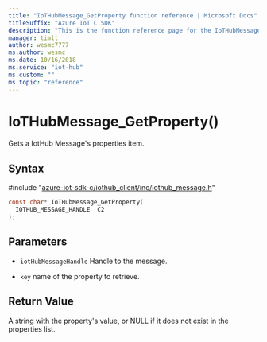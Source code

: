 ```yaml
---                             
title: "IoTHubMessage_GetProperty function reference | Microsoft Docs" 
titleSuffix: "Azure IoT C SDK"            
description: "This is the function reference page for the IoTHubMessage_GetProperty() function in the Azure IoT C SDK. This SDK is used with Azure IoT Hub and Azure IoT Hub Device Provisioning Service"            
manager: timlt                 
author: wesmc7777              
ms.author: wesmc               
ms.date: 10/16/2018                    
ms.service: "iot-hub"             
ms.custom: ""                
ms.topic: "reference"        
---                            
```


# IoTHubMessage_GetProperty()

Gets a IotHub Message's properties item.

## Syntax

\#include "[azure-iot-sdk-c/iothub_client/inc/iothub_message.h](../iothub-message-h.md)"  
```C
const char* IoTHubMessage_GetProperty(
  IOTHUB_MESSAGE_HANDLE  C2
);
```

## Parameters
* `iotHubMessageHandle` Handle to the message.

* `key` name of the property to retrieve.

## Return Value
A string with the property's value, or NULL if it does not exist in the properties list.

